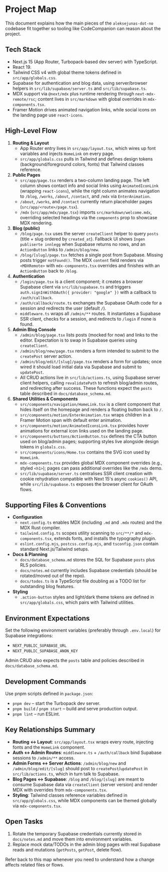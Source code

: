 # Project Map

This document explains how the main pieces of the `aleksejunas-dot-no` codebase fit together so tooling like CodeCompanion can reason about the project.

## Tech Stack
- Next.js 15 (App Router, Turbopack-based dev server) with TypeScript.
- React 19.
- Tailwind CSS v4 with global theme tokens defined in `src/app/globals.css`.
- Supabase for authentication and blog data, using server/browser helpers in `src/lib/supabase/server.ts` and `src/lib/supabase.ts`.
- MDX support via `@next/mdx` plus runtime rendering through `next-mdx-remote/rsc`; content lives in `src/markdown` with global overrides in `mdx-components.tsx`.
- Framer Motion drives animated navigation links, while social icons on the landing page use `react-icons`.

## High-Level Flow
1. **Routing & Layout**
   - App Router entry lives in `src/app/layout.tsx`, which wires up font variables and injects `HomeLink` on every page.
   - `src/app/globals.css` pulls in Tailwind and defines design tokens (background/foreground colors, fonts) that Tailwind classes reference.
2. **Public Pages**
   - `src/app/page.tsx` renders a two-column landing page. The left column shows contact info and social links using `AnimatedIconLink` (wrapping `react-icons`), while the right column animates navigation to `/blog`, `/works`, `/about`, `/contact`, and `/mdx` via `EnterAnimation`.
   - `/about`, `/works`, and `/contact` currently return placeholder pages (`src/app/<route>/page.tsx`).
   - `/mdx` (`src/app/mdx/page.tsx`) imports `src/markdown/welcome.mdx`, overriding selected headings via the `components` prop to showcase MDX rendering.
3. **Blog (public)**
   - `/blog/page.tsx` uses the server `createClient` helper to query `posts` (title + slug ordered by `created_at`). Fallback UI shows `Ingen publiserte innlegg` when Supabase returns no rows, and an `ActionButton` links to `/admin/blog/new`.
   - `/blog/[slug]/page.tsx` fetches a single post from Supabase. Missing posts trigger `notFound()`. The MDX `content` field renders via `<MDXRemote>` with `mdx-components.tsx` overrides and finishes with an `ActionButton` back to `/blog`.
4. **Authentication**
   - `/login/page.tsx` is a client component; it creates a browser Supabase client via `src/lib/supabase.ts` and triggers `auth.signInWithOAuth({ provider: "google" })` with a callback to `/auth/callback`.
   - `/auth/callback/route.ts` exchanges the Supabase OAuth code for a session and redirects the user (default `/`).
   - `middleware.ts` wraps all `/admin/**` routes. It instantiates a Supabase SSR client, checks for a session, and redirects to `/login` if none is found.
5. **Admin Blog Console**
   - `/admin/blog/page.tsx` lists posts (mocked for now) and links to the editor. Expectation is to swap in Supabase queries using `createClient`.
   - `/admin/blog/new/page.tsx` renders a form intended to submit to the `createPost` server action.
   - `/admin/blog/edit/[slug]/page.tsx` renders a form for updates; once wired it should load initial data via Supabase and submit to `updatePost`.
   - All CRUD actions live in `src/lib/actions.ts`, using Supabase server client helpers, calling `revalidatePath` to refresh blog/admin routes, and redirecting after success. These functions expect the `posts` table described in `docs/database_schema.md`.
6. **Shared Utilities & Components**
   - `src/components/navigation/HomeLink.tsx` is a client component that hides itself on the homepage and renders a floating button back to `/`.
   - `src/components/motion/EnterAnimation.tsx` wraps children in a Framer Motion span with default enter animation.
   - `src/components/motion/AnimatedIconsLink.tsx` provides hover animations for external icon links used on the landing page.
   - `src/components/buttons/ActionButton.tsx` defines the CTA button used on blog/admin pages; supporting styles live alongside design tokens in `globals.css`.
   - `src/components/icons/Home.tsx` contains the SVG icon used by `HomeLink`.
   - `mdx-components.tsx` provides global MDX component overrides (e.g., styled `<h1>`); pages can pass additional overrides like the `/mdx` demo.
   - `src/lib/supabase/server.ts` centralises SSR client creation with cookie rehydration compatible with Next 15's async `cookies()` API, while `src/lib/supabase.ts` exposes the browser client for OAuth flows.

## Supporting Files & Conventions
- **Configuration**
  - `next.config.ts` enables MDX (including `.md` and `.mdx` routes) and the MDX Rust compiler.
  - `tailwind.config.ts` scopes utility scanning to `src/**/*` and `mdx-components.tsx`, extends fonts, and installs the typography plugin.
  - `eslint.config.mjs`, `postcss.config.mjs`, and `tsconfig.json` contain standard Next.js/Tailwind setups.
- **Docs & Planning**
  - `docs/database_schema.md` stores the SQL for Supabase `posts` plus RLS policies.
  - `docs/notes.md` currently includes Supabase credentials (should be rotated/moved out of the repo).
  - `docs/todos.ts` is a TypeScript file doubling as a TODO list for outstanding blog features.
- **Styling**
  - `.action-button` styles and light/dark theme tokens are defined in `src/app/globals.css`, which pairs with Tailwind utilities.

## Environment Expectations
Set the following environment variables (preferably through `.env.local`) for Supabase integrations:
- `NEXT_PUBLIC_SUPABASE_URL`
- `NEXT_PUBLIC_SUPABASE_ANON_KEY`

Admin CRUD also expects the `posts` table and policies described in `docs/database_schema.md`.

## Development Commands
Use pnpm scripts defined in `package.json`:
- `pnpm dev` – start the Turbopack dev server.
- `pnpm build` / `pnpm start` – build and serve production output.
- `pnpm lint` – run ESLint.

## Key Relationships Summary
- **Routing ↔ Layout**: `src/app/layout.tsx` wraps every route, injecting fonts and the `HomeLink` component.
- **Auth ↔ Admin Routes**: `middleware.ts` + `/auth/callback` bind Supabase sessions to `/admin/**` access.
- **Admin Forms ↔ Server Actions**: `/admin/blog/new` and `/admin/blog/edit/[slug]` should post to `createPost`/`updatePost` in `src/lib/actions.ts`, which in turn talk to Supabase.
- **Blog Pages ↔ Supabase**: `/blog` and `/blog/[slug]` are meant to consume Supabase data via `createClient` (server version) and render MDX with overrides from `mdx-components.tsx`.
- **Styling**: Tailwind classes reference variables defined in `src/app/globals.css`, while MDX components can be themed globally via `mdx-components.tsx`.

## Open Tasks
1. Rotate the temporary Supabase credentials currently stored in `docs/notes.md` and move them into environment variables.
2. Replace mock data/TODOs in the admin blog pages with real Supabase reads and mutations (`getPosts`, `getPost`, delete flow).

Refer back to this map whenever you need to understand how a change affects related files or flows.
